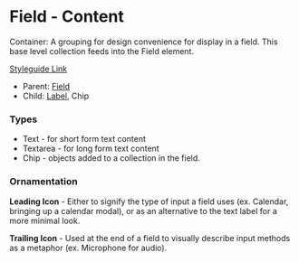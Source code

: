 # Field - Content

Container: A grouping for design convenience for display in a field. This base level collection feeds into the Field element. 

[Styleguide Link]()

- Parent: [Field](https://github.com/able-app/docs/blob/78b7d0a469492d69eba8f33ae838468642242f52/controls/%CE%B5%20elements/field/field.md)
- Child: [Label](https://github.com/able-app/docs/blob/78b7d0a469492d69eba8f33ae838468642242f52/controls/%CE%B5%20elements/label.md), Chip

### Types

- Text - for short form text content
- Textarea - for long form text content
- Chip - objects added to a collection in the field.

### Ornamentation

**Leading Icon** - Either to signify the type of input a field uses (ex. Calendar, bringing up a calendar modal), or as an alternative to the text label for a more minimal look.

**Trailing Icon** - Used at the end of a field to visually describe input methods as a metaphor (ex. Microphone for audio).

